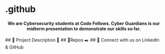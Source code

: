 # .github
<div id="header" align="center">
  </h1>
  <h4>
    We are Cybersecurity students at Code Fellows. Cyber Guardians is our midterm presentation to demonstrate our skills so far. 
    </h4>
</div>
## 💾 Project Description 🚧
## 🔎Repos ✒️
## 🤝 Connect with us on LinkedIn & GitHub
